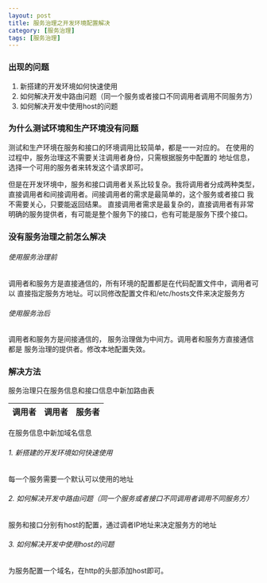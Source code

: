 ```yaml
---
layout: post
title: 服务治理之开发环境配置解决
category: [服务治理]
tags: [服务治理]
---
```



### 出现的问题

1. 新搭建的开发环境如何快速使用
2. 如何解决开发中路由问题（同一个服务或者接口不同调用者调用不同服务方）
3. 如何解决开发中使用host的问题


### 为什么测试环境和生产环境没有问题

测试和生产环境在服务和接口的环境调用比较简单，都是一一对应的。
在使用的过程中，服务治理这不需要关注调用者身份，只需根据服务中配置的
地址信息，选择一个可用的服务者来转发这个请求即可。

但是在开发环境中，服务和接口调用者关系比较复杂。我将调用者分成两种类型，
直接调用者和间接调用者。间接调用者的需求是最简单的，这个服务或者接口
我不需要关心，只要能返回结果。 直接调用者需求是最复杂的，直接调用者有非常
明确的服务提供者，有可能是整个服务下的接口，也有可能是服务下摸个接口。


### 没有服务治理之前怎么解决

###### 使用服务治理前

调用者和服务方是直接通信的，所有环境的配置都是在代码配置文件中，调用者可以
直接指定服务方地址。可以同修改配置文件和/etc/hosts文件来决定服务方

###### 使用服务治后

调用者和服务方是间接通信的， 服务治理做为中间方。调用者和服务方直接通信都是
服务治理的提供者。修改本地配置失效。


### 解决方法

服务治理只在服务信息和接口信息中新加路由表

|调用者|调用者|服务者|
|--|--|--|
在服务信息中新加域名信息


###### 1. 新搭建的开发环境如何快速使用
每一个服务需要一个默认可以使用的地址

###### 2. 如何解决开发中路由问题（同一个服务或者接口不同调用者调用不同服务方）
服务和接口分别有host的配置，通过调者IP地址来决定服务方的地址

###### 3. 如何解决开发中使用host的问题

为服务配置一个域名，在http的头部添加host即可。




